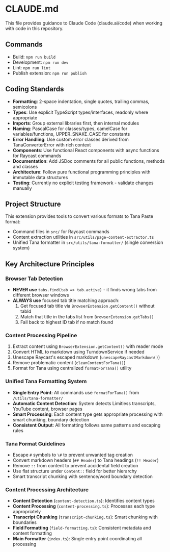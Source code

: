 # CLAUDE.md

This file provides guidance to Claude Code (claude.ai/code) when working with code in this repository.

## Commands

- Build: `npm run build`
- Development: `npm run dev`
- Lint: `npm run lint`
- Publish extension: `npm run publish`

## Coding Standards

- **Formatting**: 2-space indentation, single quotes, trailing commas, semicolons
- **Types**: Use explicit TypeScript types/interfaces, readonly where appropriate
- **Imports**: Group external libraries first, then internal modules
- **Naming**: PascalCase for classes/types, camelCase for variables/functions, UPPER_SNAKE_CASE for constants
- **Error Handling**: Use custom error classes derived from TanaConverterError with rich context
- **Components**: Use functional React components with async functions for Raycast commands
- **Documentation**: Add JSDoc comments for all public functions, methods and classes
- **Architecture**: Follow pure functional programming principles with immutable data structures
- **Testing**: Currently no explicit testing framework - validate changes manually

## Project Structure

This extension provides tools to convert various formats to Tana Paste format:

- Command files in `src/` for Raycast commands
- Content extraction utilities in `src/utils/page-content-extractor.ts`
- Unified Tana formatter in `src/utils/tana-formatter/` (single conversion system)

## Key Architecture Principles

### Browser Tab Detection
- **NEVER use** `tabs.find(tab => tab.active)` - it finds wrong tabs from different browser windows
- **ALWAYS use** focused tab title matching approach:
  1. Get focused tab title via `BrowserExtension.getContent()` without tabId
  2. Match that title in the tabs list from `BrowserExtension.getTabs()`
  3. Fall back to highest ID tab if no match found

### Content Processing Pipeline
1. Extract content using `BrowserExtension.getContent()` with reader mode
2. Convert HTML to markdown using TurndownService if needed
3. Unescape Raycast's escaped markdown (`unescapeRaycastMarkdown()`)
4. Remove problematic content (`cleanContentForTana()`)
5. Format for Tana using centralized `formatForTana()` utility

### Unified Tana Formatting System
- **Single Entry Point**: All commands use `formatForTana()` from `/utils/tana-formatter/`
- **Automatic Content Detection**: System detects Limitless transcripts, YouTube content, browser pages
- **Smart Processing**: Each content type gets appropriate processing with smart chunking, boundary detection
- **Consistent Output**: All formatting follows same patterns and escaping rules

### Tana Format Guidelines
- Escape `#` symbols to `\#` to prevent unwanted tag creation
- Convert markdown headers (`## Header`) to Tana headings (`!! Header`)
- Remove `::` from content to prevent accidental field creation
- Use flat structure under `Content::` field for better hierarchy
- Smart transcript chunking with sentence/word boundary detection

### Content Processing Architecture
- **Content Detection** (`content-detection.ts`): Identifies content types
- **Content Processing** (`content-processing.ts`): Processes each type appropriately
- **Transcript Chunking** (`transcript-chunking.ts`): Smart chunking with boundaries
- **Field Formatting** (`field-formatting.ts`): Consistent metadata and content formatting
- **Main Formatter** (`index.ts`): Single entry point coordinating all processing
